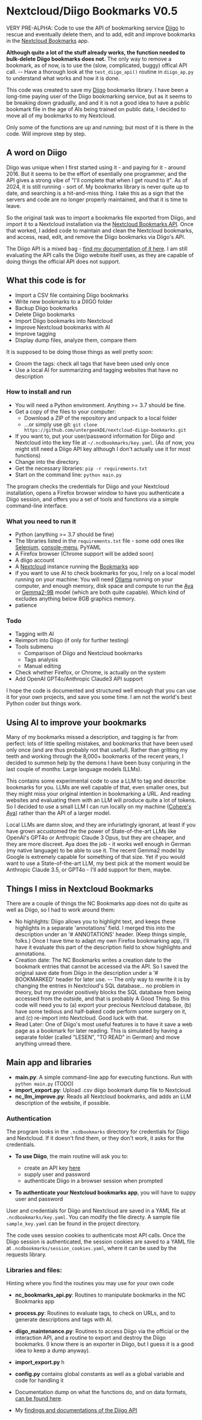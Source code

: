 # Nextcloud/Diigo Bookmarks V0.5

VERY PRE-ALPHA: Code to use the API of bookmarking service [Diigo](https://www.diigo.com) to rescue and eventually delete them, and to add, edit and improve bookmarks in the [Nextcloud Bookmarks](https://apps.nextcloud.com/apps/bookmarks) app. 

**Although quite a lot of the stuff already works, the function needed to bulk-delete Diigo bookmarks does not.** The only way to remove a bookmark, as of now, is to use the (slow, complicated, buggy) offical API call. -- Have a thorough look at the ```test_diigo_api()``` routine in ```diigo_ap.py``` to understand what works and how it is done. 

This code was created to save my [Diigo](https://www.diigo.com) bookmarks library. I have been a long-time paying user of the Diigo bookmarking service, but as it seems to be breaking down gradually, and and it is not a good idea to have a public bookmark file in the age of AIs being trained on public data, I decided to move all of my bookmarks to my Nextcloud. 

Only some of the functions are up and running; but most of it is there in the code. Will 
improve step by step. 

## A word on Diigo

Diigo was unique when I first started using it - and paying for it - around 2016. But it seems to be the effort of esentially one programmer, and the API gives a strong vibe of "I'll complete that when I get round to it". As of 2024, it is still running - sort of. My bookmarks library is never quite up to date, and searching is a hit-and-miss thing. I take this as a sign that the servers and code are no longer properly maintained, and that it is time to leave. 

So the original task was to import a bookmarks file exported from Diigo, and import it to a Nextcloud installation via the [Nextcloud Bookmarks API](https://nextcloud-bookmarks.readthedocs.io/en/latest/). Once that worked, I added code to maintain and clean the Nextcloud bookmarks, and access, read, edit, and remove the Diigo bookmarks via Diigo's API. 

The Diigo API is a mixed bag - [find my documentation of it here](doc/diigo_api.md). I am still evaluating the API calls the Diigo website itself uses, as they are capable of doing things the official API does not support. 

## What this code is for

- Import a CSV file containing Diigo bookmarks
- Write new bookmarks to a DIIGO folder 
- Backup Diigo bookmarks
- Delete Diigo bookmarks
- Import Diigo bookmarks into Nextcloud
- Improve Nextcloud bookmarks with AI
- Improve tagging 
- Display dump files, analyze them, compare them

It is supposed to be doing those things as well pretty soon: 
- Groom the tags: check all tags that have been used only once
- Use a local AI for summarizing and tagging websites that have no description

### How to install and run

* You will need a Python environment. Anything >= 3.7 should be fine.
* Get a copy of the files to your computer: 
	* Download a ZIP of the repository and unpack to a local folder 
	* ...or simply use git: ```git clone https://github.com/untergeekDE/nextcloud-diigo-bookmarks.git```
* If you want to, put your user/password information for Diigo and Nextcloud into the key file at ```~/.ncdbookmarks/key.yaml```. (As of now, you might still need a Diigo API key although I don't actually use it for most functions)
* Change into the directory.
* Get the necessary libraries: ```pip -r requirements.txt```
* Start on the command line: ```python main.py```

The program checks the credentials for Diigo and your Nextcloud installation, opens a Firefox browser window to have you authenticate a Diigo session, and offers you a set of tools and functions via a simple command-line interface. 

### What you need to run it
- Python (anything >= 3.7 should be fine)
- The libraries listed in the ```requirements.txt``` file - some odd ones like [Selenium](https://www.selenium.dev/), [console-menu](https://github.com/aegirhall/console-menu), PyYAML
- A Firefox browser (Chrome support will be added soon)
- A diigo account
- A [Nextcloud](https://nextcloud.com/install/#instructions-server) instance running the [Bookmarks](https://apps.nextcloud.com/apps/bookmarks) app
- if you want to use AI to check bookmarks for you, I rely on a local model running on your machine: You will need [Ollama](https://ollama.com/) running on your computer, and enough memory, disk space and compute to run the [Aya](https://ollama.com/library/aya) or [Gemma2-9B](https://ollama.com/library/gemma2) model (which are both quite capable). Which kind of excludes anything below 8GB graphics memory.
- patience

### Todo 

- Tagging with AI
- Reimport into Diigo (if only for further testing)
- Tools submenu
	- Comparison of Diigo and Nextcloud bookmarks
	- Tags analysis
	- Manual editing
- Check whether Firefox, or Chrome, is actually on the system
- Add OpenAI GPT4o/Anthropic Claude3 API support 

I hope the code is documented and structured well enough that you can use it for your own projects, and save you some time. I am not the world's best Python coder but things work. 

## Using AI to improve your bookmarks

Many of my bookmarks missed a description, and tagging is far from perfect: lots of little spelling mistakes, and bookmarks that have been used only once (and are thus probably not that useful). Rather than gritting my teeth and working through the 8,000+ bookmarks of the recent years, I decided to summon help by the demons I have been busy conjuring in the last couple of months: Large language models (LLMs). 

This contains some experimental code to use a LLM to tag and describe bookmarks for you. LLMs are well capable of that, even smaller ones, but they might miss your original intention in bookmarking a URL. And reading websites and evaluating them with an LLM will produce quite a lot of tokens. So I decided to use a small LLM I can run locally on my machine ([Cohere's Aya](https://ollama.com/library/aya)) rather than the API of a larger model. 

Local LLMs are damn slow, and they are infuriatingly ignorant, at least if you have grown accustomed the the power of State-of-the-art LLMs like OpenAI's GPT4o or Anthropic Claude 3 Opus, but they are cheaper, and they are more discreet. Aya does the job - it works well enough in German (my native language) to be able to use it. The recent Gemma2 model by Google is extremely capable for something of that size. Yet if you would want to use a State-of-the-art LLM, my best pick at the moment would be Anthropic Claude 3.5, or GPT4o - I'll add support for them, maybe. 

## Things I miss in Nextcloud Bookmarks

There are a couple of things the NC Bookmarks app does not do quite as well as Diigo, so I had to work around them: 

- No highlights: Diigo allows you to highlight text, and keeps these highlights in a separate 'annotations' field. I merged this into the description under an '# ANNOTATIONS' header. (Keep things simple, folks.) Once I have time to adapt my own Firefox bookmarking app, I'll have it evaluate this part of the description field to show highlights and annotations. 
- Creation date: The NC Bookmarks writes a creation date to the bookmark entries that cannot be accessed via the API. So I saved the original save date from Diigo in the description under a '# BOOKMARKED' header for later use. -- The only way to rewrite it is by changing the entries in Nextcloud's SQL database... no problem in theory, but my provider positively blocks the SQL database from being accessed from the outside, and that is probably A Good Thing. So this code will need you to (a) export your precious Nextcloud database, (b) have some tedious and half-baked code perform some surgery on it, and (c) re-import into Nextcloud. Good luck with that. 
- Read Later: One of Diigo's most useful features is to have it save a web page as a bookmark for later reading. This is simulated by having a separate folder (called "LESEN", "TO READ" in German) and move anything unread there.

## Main app and libraries

* **main.py**: A simple command-line app for executing functions. Run with ```python main.py``` (TODO)
* **import_export.py**: Upload .csv diigo bookmark dump file to Nextcloud 
* **nc_llm_improve.py**: Reads all Nextcloud bookmarks, and adds an LLM description of the website, if possible. 

### Authentication

The program looks in the ```.ncdbookmarks``` directory for credentials for Diigo and Nextcloud. If it doesn't find them, or they don't work, it asks for the credentials. 

* **To use Diigo**, the main routine will ask you to:
	- create an API key [here](https://www.diigo.com/api_keys/new/)
	- supply user and password
	- authenticate Diigo in a browser session when prompted

* **To authenticate your Nextcloud bookmarks app**, you will have to suppy user and password

User and credentials for Diigo and Nextcloud are saved in a YAML file at ```.ncdbookmarks/key.yaml```. You can modify the file directy. A sample file ```sample_key.yaml``` can be found in the project directory. 

The code uses session cookies to authenticate most API calls. Once the Diigo session is authenticated, the session cookies are saved to a YAML file at ```.ncdbookmarks/session_cookies.yaml```, where it can be used by the requests library. 

### Libraries and files: 

Hinting where you find the routines you may use for your own code
* **nc_bookmarks_api.py**: Routines to manipulate bookmarks in the NC Bookmarks app
* **process.py**: Routines to evaluate tags, to check on URLs, and to generate descriptions and tags with AI. 
* **diigo_maintenance.py**: Routines to access Diigo via the official or the interaction API, and a routine to export and destroy the Diigo bookmarks. (I know there is an exporter in Diigo, but I guess it is a good idea to keep a dump anyway). 
* **import_export.py** h

* **config.py** contains global constants as well as a global variable and code for handling it

* Documentation dump on what the functions do, and on data formats, [can be found here](doc/code_doc.md).
* My [findings and documentations of the Diigo API](doc/diigo_api.md)
